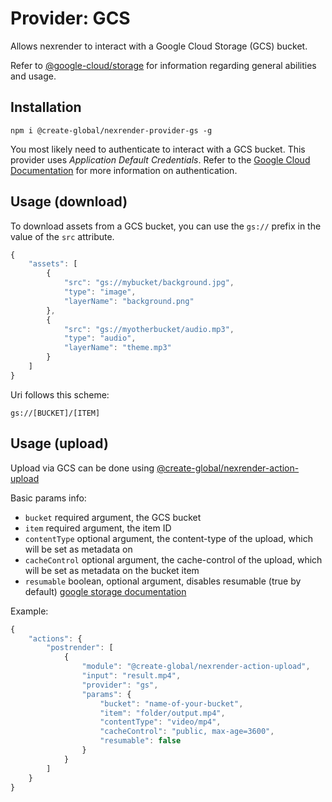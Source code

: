 # Provider: GCS

Allows nexrender to interact with a Google Cloud Storage (GCS) bucket.

Refer to [@google-cloud/storage](https://github.com/googleapis/nodejs-storage) for information regarding general abilities and usage.

## Installation

```
npm i @create-global/nexrender-provider-gs -g
```

You most likely need to authenticate to interact with a GCS bucket. This provider uses _Application Default Credentials_. Refer to the [Google Cloud Documentation](https://cloud.google.com/docs/authentication/getting-started) for more information on authentication.

## Usage (download)

To download assets from a GCS bucket, you can use the `gs://` prefix in the value of the `src` attribute.

```js
{
    "assets": [
        {
            "src": "gs://mybucket/background.jpg",
            "type": "image",
            "layerName": "background.png"
        },
        {
            "src": "gs://myotherbucket/audio.mp3",
            "type": "audio",
            "layerName": "theme.mp3"
        }
    ]
}
````

Uri follows this scheme:

```
gs://[BUCKET]/[ITEM]
```

## Usage (upload)

Upload via GCS can be done using [@create-global/nexrender-action-upload](../nexrender-action-upload)

Basic params info:

* `bucket` required argument, the GCS bucket
* `item` required argument, the item ID
* `contentType` optional argument, the content-type of the upload, which will be set as metadata on
* `cacheControl` optional argument, the cache-control of the upload, which will be set as metadata on
  the bucket item
* `resumable` boolean, optional argument, disables resumable (true by default) [google storage documentation](https://googleapis.dev/nodejs/storage/latest/File.html#createWriteStream)

Example:

```js
{
    "actions": {
        "postrender": [
            {
                "module": "@create-global/nexrender-action-upload",
                "input": "result.mp4",
                "provider": "gs",
                "params": {
                    "bucket": "name-of-your-bucket",
                    "item": "folder/output.mp4",
                    "contentType": "video/mp4",
                    "cacheControl": "public, max-age=3600",
                    "resumable": false
                }
            }
        ]
    }
}
